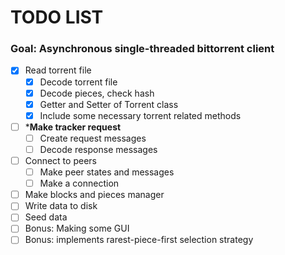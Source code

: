 # TODO LIST
### Goal: Asynchronous single-threaded bittorrent client

- [x] Read torrent file
  - [x] Decode torrent file
  - [x] Decode pieces, check hash
  - [x] Getter and Setter of Torrent class
  - [x] Include some necessary torrent related methods
- [ ] ***Make tracker request**
  - [ ] Create request messages
  - [ ] Decode response messages
- [ ] Connect to peers
  - [ ] Make peer states and messages
  - [ ] Make a connection
- [ ] Make blocks and pieces manager
- [ ] Write data to disk
- [ ] Seed data
- [ ] Bonus: Making some GUI
- [ ] Bonus: implements rarest-piece-first selection strategy